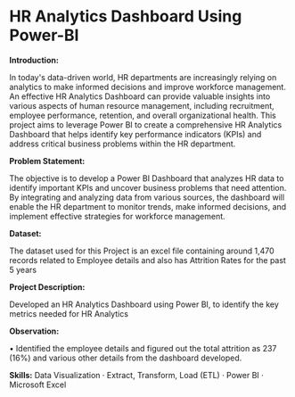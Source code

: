 # HR Analytics Dashboard Using Power-BI

**Introduction:**

In today's data-driven world, HR departments are increasingly relying on analytics to make informed decisions and improve workforce management. An effective HR Analytics Dashboard can provide valuable insights into various aspects of human resource management, including recruitment, employee performance, retention, and overall organizational health. This project aims to leverage Power BI to create a comprehensive HR Analytics Dashboard that helps identify key performance indicators (KPIs) and address critical business problems within the HR department.

**Problem Statement:**

The objective is to develop a Power BI Dashboard that analyzes HR data to identify important KPIs and uncover business problems that need attention. By integrating and analyzing data from various sources, the dashboard will enable the HR department to monitor trends, make informed decisions, and implement effective strategies for workforce management.

**Dataset:**

The dataset used for this Project is an excel file containing around 1,470 records related to Employee details and also has Attrition Rates for the past 5 years

**Project Description:**

Developed an HR Analytics Dashboard using Power BI, to identify the key metrics needed for HR Analytics

**Observation:**

•	Identified the employee details and figured out the total attrition as 237 (16%) and various other details from the dashboard developed.

**Skills:** Data Visualization · Extract, Transform, Load (ETL) · Power BI · Microsoft Excel
